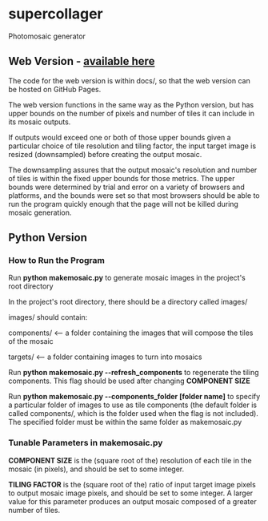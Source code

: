 # supercollager
Photomosaic generator

## Web Version - [available here](https://chgagnon.github.io/supercollager/)

The code for the web version is within docs/, so that the web version can be
hosted on GitHub Pages.

The web version functions in the same way as the Python version, but has
upper bounds on the number of pixels and number of tiles it can include in
its mosaic outputs. 

If outputs would exceed one or both of those upper bounds
given a particular choice of tile resolution and tiling factor, the input target
image is resized (downsampled) before creating the output mosaic. 

The  downsampling assures that the output mosaic's resolution and number of
tiles is within the fixed upper bounds for those metrics. The upper bounds
were determined by trial and error on a variety of browsers and platforms, and
the bounds were set so that most browsers should be able to run the program 
quickly enough that the page will not be killed during mosaic generation. 

## Python Version
### How to Run the Program

Run __python makemosaic.py__ to generate mosaic images in the project's root directory

In the project's root directory, there should be a directory called images/

images/ should contain:

  components/    <-- a folder containing the images that will compose the tiles
                     of the mosaic

  targets/       <-- a folder containing images to turn into mosaics

Run __python makemosaic.py --refresh_components__ to regenerate the tiling components. This flag should be used after changing **COMPONENT SIZE**

Run __python makemosaic.py --components_folder [folder name]__ to specify a particular folder of images to use as tile components (the default folder is called components/, which is the folder used when the flag is not included). The specified folder must be within the same folder as makemosaic.py

### Tunable Parameters in makemosaic.py

**COMPONENT SIZE** is the (square root of the) resolution of each tile in the mosaic (in pixels), and should be set to some integer.

**TILING FACTOR** is the (square root of the) ratio of input target image pixels to output mosaic image pixels, and should be set to some integer. A larger value for this parameter produces an output mosaic composed of a greater number of tiles.
